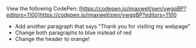 View the following CodePen: [https://codepen.io/jmaxwell/pen/ywgqBP?editors=1100]https://codepen.io/jmaxwell/pen/ywgqBP?editors=1100
- Add another paragraph that says "Thank you for visiting my webpage"
- Change both paragraphs to blue instead of red
- Change the header to orange!
